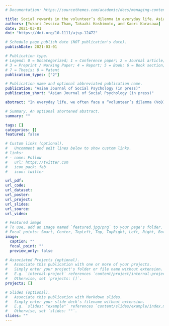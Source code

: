 ```yaml
---
# Documentation: https://sourcethemes.com/academic/docs/managing-content/

title: Social rewards in the volunteer’s dilemma in everyday life. Asian Journal of Social Psychology
authors: [Yukari Jessica Tham, Takaaki Hashimoto, and Kaori Karasawa]
date: 2021-03-01
doi: "https://doi.org/10.1111/ajsp.12472"

# Schedule page publish date (NOT publication's date).
publishDate: 2021-03-01

# Publication type.
# Legend: 0 = Uncategorized; 1 = Conference paper; 2 = Journal article;
# 3 = Preprint / Working Paper; 4 = Report; 5 = Book; 6 = Book section;
# 7 = Thesis; 8 = Patent
publication_types: ["2"]

# Publication name and optional abbreviated publication name.
publication: "Asian Journal of Social Psychology (in press)"
publication_short: "Asian Journal of Social Psychology (in press)"

abstract: "In everyday life, we often face a “volunteer’s dilemma (VoD)”—a group situation in which one member has to incur the cost of providing a public good. In the VoD, members of a group may wait for each other to volunteer, and thus, the group may fail to achieve the public good. Previous research has examined the probability of this failure and found that it was lower than theoretically expected. This discrepancy may have been because only material (e.g., money) and not social rewards (e.g., favourable evaluations) were considered in the theoretical expectations. To investigate whether and how people gain social rewards or are evaluated favourably by others in the VoD in everyday life (specifically in workplace contexts), we conducted a scenario‐based experiment (N = 582). The results showed that people were evaluated as more moral and competent when they volunteered than when they did not. Furthermore, this was the case especially when all the other group members shirked and when the evaluator was also willing to volunteer. These findings contribute to our current understanding of the way people perceive volunteers and shirkers in the VoD. They also have an implication on people’s motivation to incur a cost for their group in such a situation."

# Summary. An optional shortened abstract.
summary: ""

tags: []
categories: []
featured: false

# Custom links (optional).
#   Uncomment and edit lines below to show custom links.
# links:
# - name: Follow
#   url: https://twitter.com
#   icon_pack: fab
#   icon: twitter

url_pdf:
url_code:
url_dataset:
url_poster:
url_project:
url_slides:
url_source:
url_video:

# Featured image
# To use, add an image named `featured.jpg/png` to your page's folder. 
# Focal points: Smart, Center, TopLeft, Top, TopRight, Left, Right, BottomLeft, Bottom, BottomRight.
image:
  caption: ""
  focal_point: ""
  preview_only: false

# Associated Projects (optional).
#   Associate this publication with one or more of your projects.
#   Simply enter your project's folder or file name without extension.
#   E.g. `internal-project` references `content/project/internal-project/index.md`.
#   Otherwise, set `projects: []`.
projects: []

# Slides (optional).
#   Associate this publication with Markdown slides.
#   Simply enter your slide deck's filename without extension.
#   E.g. `slides: "example"` references `content/slides/example/index.md`.
#   Otherwise, set `slides: ""`.
slides: ""
---
```

